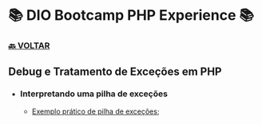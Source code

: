 # 📚 DIO Bootcamp PHP Experience 📚

### [🔙 **VOLTAR**](../../../../../)

## **Debug e Tratamento de Exceções em PHP**

- ### **Interpretando uma pilha de exceções**

  - [Exemplo prático de pilha de exceções](/PHP-Experience/Exercicios/modulo-2/Debug_Tratamento_Excecoes/interpretaPilha.php);

&nbsp;
